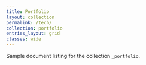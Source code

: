 ```yaml
---
title: Portfolio
layout: collection
permalink: /tech/
collection: portfolio
entries_layout: grid
classes: wide
---
```


Sample document listing for the collection `_portfolio`.
